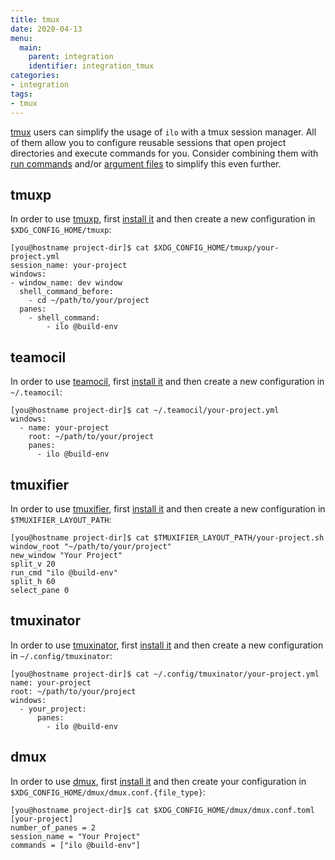```yaml
---
title: tmux
date: 2020-04-13
menu:
  main:
    parent: integration
    identifier: integration_tmux
categories:
- integration
tags:
- tmux
---
```


[tmux](https://github.com/tmux/tmux) users can simplify the usage of `ilo` with a tmux session manager. All of them allow you to configure reusable sessions that open project directories and execute commands for you. Consider combining them with [run commands](../../usage/run-commands) and/or [argument files](../../usage/argument-files) to simplify this even further.

## tmuxp

In order to use [tmuxp](https://github.com/tmux-python/tmuxp), first [install it](https://github.com/tmux-python/tmuxp#installation) and then create a new configuration in `$XDG_CONFIG_HOME/tmuxp`:

```shell script
[you@hostname project-dir]$ cat $XDG_CONFIG_HOME/tmuxp/your-project.yml
session_name: your-project
windows:
- window_name: dev window
  shell_command_before:
    - cd ~/path/to/your/project
  panes:
    - shell_command:
        - ilo @build-env
```

## teamocil

In order to use [teamocil](https://github.com/remi/teamocil), first [install it](https://github.com/remi/teamocil#installation) and then create a new configuration in `~/.teamocil`:

```shell script
[you@hostname project-dir]$ cat ~/.teamocil/your-project.yml
windows:
  - name: your-project
    root: ~/path/to/your/project
    panes:
      - ilo @build-env
```

## tmuxifier

In order to use [tmuxifier](https://github.com/jimeh/tmuxifier), first [install it](https://github.com/jimeh/tmuxifier#installation) and then create a new configuration in `$TMUXIFIER_LAYOUT_PATH`:

```shell script
[you@hostname project-dir]$ cat $TMUXIFIER_LAYOUT_PATH/your-project.sh
window_root "~/path/to/your/project"
new_window "Your Project"
split_v 20
run_cmd "ilo @build-env"
split_h 60
select_pane 0
```

## tmuxinator

In order to use [tmuxinator](https://github.com/tmuxinator/tmuxinator), first [install it](https://github.com/tmuxinator/tmuxinator#installation) and then create a new configuration in `~/.config/tmuxinator`:

```shell script
[you@hostname project-dir]$ cat ~/.config/tmuxinator/your-project.yml
name: your-project
root: ~/path/to/your/project
windows:
  - your_project:
      panes:
        - ilo @build-env
```

## dmux

In order to use [dmux](https://github.com/zdcthomas/dmux), first [install it](https://github.com/zdcthomas/dmux#installation) and then create your configuration in `$XDG_CONFIG_HOME/dmux/dmux.conf.{file_type}`:

```shell script
[you@hostname project-dir]$ cat $XDG_CONFIG_HOME/dmux/dmux.conf.toml
[your-project]
number_of_panes = 2
session_name = "Your Project"
commands = ["ilo @build-env"]
```
